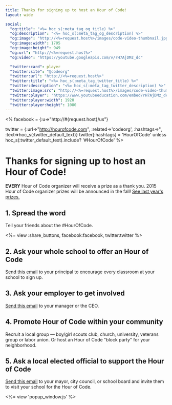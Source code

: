 ```yaml
---
title: Thanks for signing up to host an Hour of Code!
layout: wide

social:
  "og:title": "<%= hoc_s(:meta_tag_og_title) %>"
  "og:description": "<%= hoc_s(:meta_tag_og_description) %>"
  "og:image": "http://<%=request.host%>/images/code-video-thumbnail.jpg"
  "og:image:width": 1705
  "og:image:height": 949
  "og:url": "http://<%=request.host%>"
  "og:video": "https://youtube.googleapis.com/v/rH7AjDMz_dc"

  "twitter:card": player
  "twitter:site": "@codeorg"
  "twitter:url": "http://<%=request.host%>"
  "twitter:title": "<%= hoc_s(:meta_tag_twitter_title) %>"
  "twitter:description": "<%= hoc_s(:meta_tag_twitter_description) %>"
  "twitter:image:src": "http://<%=request.host%>/images/code-video-thumbnail.jpg"
  "twitter:player": 'https://www.youtubeeducation.com/embed/rH7AjDMz_dc?iv_load_policy=3&rel=0&autohide=1&showinfo=0'
  "twitter:player:width": 1920
  "twitter:player:height": 1080
---
```

<%
  facebook = {:u=>"http://#{request.host}/us"}

  twitter = {:url=>"http://hourofcode.com", :related=>'codeorg', :hashtags=>'', :text=>hoc_s(:twitter_default_text)}
  twitter[:hashtags] = 'HourOfCode' unless hoc_s(:twitter_default_text).include? '#HourOfCode'
%>

# Thanks for signing up to host an Hour of Code!

**EVERY** Hour of Code organizer will receive a prize as a thank you. 2015 Hour of Code organizer prizes will be announced in the fall! <a href="<%= hoc_uri('/prizes') %>">See last year's prizes.</a>

## 1. Spread the word 
Tell your friends about the #HourOfCode. 

<%= view :share_buttons, facebook:facebook, twitter:twitter %>

## 2. Ask your whole school to offer an Hour of Code
<a href="<%= hoc_uri('/resources#email') %>">Send this email</a> to your principal to encourage every classroom at your school to sign up. 

## 3. Ask your employer to get involved
<a href="<%= hoc_uri('/resources#email') %>">Send this email</a> to your manager or the CEO. 

## 4. Promote Hour of Code within your community
Recruit a local group — boy/girl scouts club, church, university, veterans group or labor union. Or host an Hour of Code "block party" for your neighborhood.

## 5. Ask a local elected official to support the Hour of Code
<a href="<%= hoc_uri('/resources#politicians') %>">Send this email</a> to your mayor, city council, or school board and invite them to visit your school for the Hour of Code.

<%= view 'popup_window.js' %>
